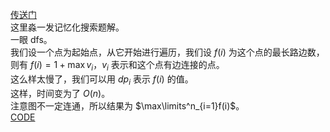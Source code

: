 [传送门](https://www.luogu.com.cn/problem/AT_dp_g)        
这里淼一发记忆化搜索题解。       
一眼 dfs。       
我们设一个点为起始点，从它开始进行遍历，我们设 $f(i)$ 为这个点的最长路边数，则有 $f(i)=1+\max{v_i}$，$v_i$ 表示和这个点有边连接的点。      
这么样太慢了，我们可以用 $dp_i$ 表示 $f(i)$ 的值。         
这样，时间变为了 $O(n)$。      
注意图不一定连通，所以结果为 $\max\limits^n_{i=1}f(i)$。      
[CODE](https://www.luogu.com.cn/paste/awjb8ayg)